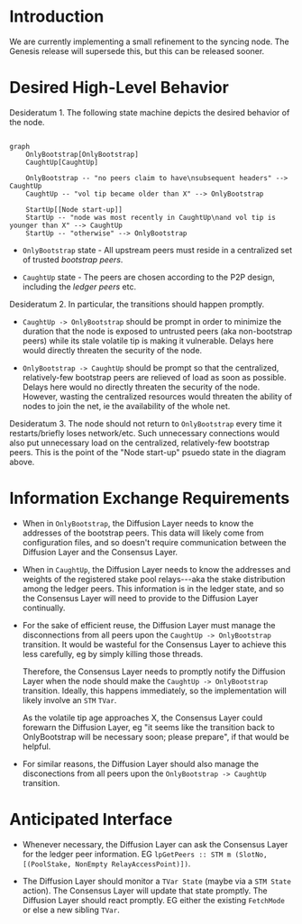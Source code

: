 # Introduction

We are currently implementing a small refinement to the syncing node.
The Genesis release will supersede this, but this can be released sooner.

# Desired High-Level Behavior

Desideratum 1.
The following state machine depicts the desired behavior of the node.

```mermaid

graph    
    OnlyBootstrap[OnlyBootstrap]
    CaughtUp[CaughtUp]

    OnlyBootstrap -- "no peers claim to have\nsubsequent headers" --> CaughtUp
    CaughtUp -- "vol tip became older than X" --> OnlyBootstrap

    StartUp[[Node start-up]]
    StartUp -- "node was most recently in CaughtUp\nand vol tip is younger than X" --> CaughtUp
    StartUp -- "otherwise" --> OnlyBootstrap
```

- `OnlyBootstrap` state - All upstream peers must reside in a centralized set of trusted _bootstrap peers_.

- `CaughtUp` state - The peers are chosen according to the P2P design, including the _ledger peers_ etc.

Desideratum 2.
In particular, the transitions should happen promptly.

- `CaughtUp -> OnlyBootstrap` should be prompt in order to minimize the duration that the node is exposed to untrusted peers (aka non-bootstrap peers) while its stale volatile tip is making it vulnerable.
  Delays here would directly threaten the security of the node.

- `OnlyBootstrap -> CaughtUp` should be prompt so that the centralized, relatively-few bootstrap peers are relieved of load as soon as possible.
  Delays here would no directly threaten the security of the node.
  However, wasting the centralized resources would threaten the ability of nodes to join the net, ie the availability of the whole net.

Desideratum 3.
The node should not return to `OnlyBootstrap` every time it restarts/briefly loses network/etc.
Such unnecessary connections would also put unnecessary load on the centralized, relatively-few bootstrap peers.
This is the point of the "Node start-up" psuedo state in the diagram above.

# Information Exchange Requirements

- When in `OnlyBootstrap`, the Diffusion Layer needs to know the addresses of the bootstrap peers.
  This data will likely come from configuration files, and so doesn't require communication between the Diffusion Layer and the Consensus Layer.

- When in `CaughtUp`, the Diffusion Layer needs to know the addresses and weights of the registered stake pool relays---aka the stake distribution among the ledger peers.
  This information is in the ledger state, and so the Consensus Layer will need to provide to the Diffusion Layer continually.

- For the sake of efficient reuse, the Diffusion Layer must manage the disconnections from all peers upon the `CaughtUp -> OnlyBootstrap` transition.
  It would be wasteful for the Consensus Layer to achieve this less carefully, eg by simply killing those threads.

  Therefore, the Consensus Layer needs to promptly notify the Diffusion Layer when the node should make the `CaughtUp -> OnlyBootstrap` transition.
  Ideally, this happens immediately, so the implementation will likely involve an `STM` `TVar`.

  As the volatile tip age approaches X, the Consensus Layer could forewarn the Diffusion Layer, eg "it seems like the transition back to OnlyBootstrap will be necessary soon; please prepare", if that would be helpful.

- For similar reasons, the Diffusion Layer should also manage the disconections from all peers upon the `OnlyBootstrap -> CaughtUp` transition.

# Anticipated Interface

- Whenever necessary, the Diffusion Layer can ask the Consensus Layer for the ledger peer information.
  EG `lpGetPeers :: STM m (SlotNo, [(PoolStake, NonEmpty RelayAccessPoint)])`.

- The Diffusion Layer should monitor a `TVar State` (maybe via a `STM State` action).
  The Consensus Layer will update that state promptly.
  The Diffusion Layer should react promptly.
  EG either the existing `FetchMode` or else a new sibling `TVar`.
